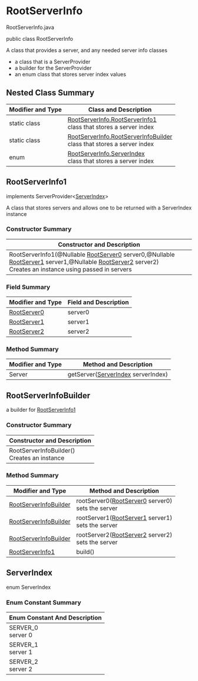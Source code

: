 # RootServerInfo
RootServerInfo.java

public class RootServerInfo

A class that provides a server, and any needed server info classes
- a class that is a ServerProvider
- a builder for the ServerProvider
- an enum class that stores server index values

## Nested Class Summary
| Modifier and Type | Class and Description |
| ----------------- | --------------------- |
| static class | [RootServerInfo.RootServerInfo1](#rootserverinfo1)<br>class that stores a server index |
| static class | [RootServerInfo.RootServerInfoBuilder](#rootserverinfobuilder)<br>class that stores a server index |
| enum | [RootServerInfo.ServerIndex](#serverindex)<br>class that stores a server index |

## RootServerInfo1
implements ServerProvider<[ServerIndex](#serverindex)><br>

A class that stores servers and allows one to be returned with a ServerIndex instance

### Constructor Summary
| Constructor and Description |
| --------------------------- |
| RootServerInfo1(@Nullable [RootServer0](servers/RootServer0.md) server0,@Nullable [RootServer1](servers/RootServer1.md) server1,@Nullable [RootServer2](servers/RootServer2.md) server2)<br>Creates an instance using passed in servers |

### Field Summary
| Modifier and Type | Field and Description |
| ----------------- | --------------------- |
| [RootServer0](servers/RootServer0.md) | server0 |
| [RootServer1](servers/RootServer1.md) | server1 |
| [RootServer2](servers/RootServer2.md) | server2 |

### Method Summary
| Modifier and Type | Method and Description |
| ----------------- | ---------------------- |
| Server | getServer([ServerIndex](#serverindex) serverIndex) |

## RootServerInfoBuilder

a builder for [RootServerInfo1](#rootserverinfo1)

### Constructor Summary
| Constructor and Description |
| --------------------------- |
| RootServerInfoBuilder()<br>Creates an instance |

### Method Summary
| Modifier and Type | Method and Description |
| ----------------- | ---------------------- |
| [RootServerInfoBuilder](#rootserverinfobuilder) | rootServer0([RootServer0](servers/RootServer0.md) server0)<br>sets the server |
| [RootServerInfoBuilder](#rootserverinfobuilder) | rootServer1([RootServer1](servers/RootServer1.md) server1)<br>sets the server |
| [RootServerInfoBuilder](#rootserverinfobuilder) | rootServer2([RootServer2](servers/RootServer2.md) server2)<br>sets the server |
| [RootServerInfo1](#rootserverinfo1) | build() |

## ServerIndex
enum ServerIndex<br>

### Enum Constant Summary
| Enum Constant And Description |
| ----------------------------- |
| SERVER_0<br>server 0 |
| SERVER_1<br>server 1 |
| SERVER_2<br>server 2 |
